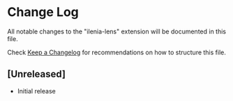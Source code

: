 # Change Log

All notable changes to the "ilenia-lens" extension will be documented in this file.

Check [Keep a Changelog](http://keepachangelog.com/) for recommendations on how to structure this file.

## [Unreleased]

- Initial release